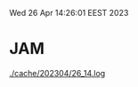 Wed 26 Apr 14:26:01 EEST 2023
# JAM
<a href='./cache/202304/26_14.log'>./cache/202304/26_14.log</a>
